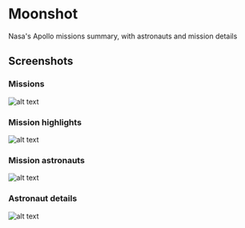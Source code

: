 # Moonshot
Nasa's Apollo missions summary, with astronauts and mission details

## Screenshots
### Missions 
![alt text](https://i.ibb.co/KWhb1nd/missions.png)
### Mission highlights
![alt text](https://i.ibb.co/ZWbnWVV/mission-overview.png)
### Mission astronauts
![alt text](https://i.ibb.co/cJhMd4Y/mission-crew.png)
### Astronaut details
![alt text](https://i.ibb.co/DCF1xrg/mission-astronaut.png)
